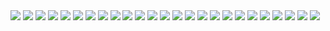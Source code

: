 <img src="https://github.com/LakshyaTMehta/setup/blob/main/wallpapers/ARE YOU STILL IN PAIN.jpg">
<img src="https://github.com/LakshyaTMehta/setup/blob/main/wallpapers/Astronaut wants home.jpg">
<img src="https://github.com/LakshyaTMehta/setup/blob/main/wallpapers/black bg.jpg">
<img src="https://github.com/LakshyaTMehta/setup/blob/main/wallpapers/Blue Room.jpg">
<img src="https://github.com/LakshyaTMehta/setup/blob/main/wallpapers/BOiNk but profesh.png">
<img src="https://github.com/LakshyaTMehta/setup/blob/main/wallpapers/BOiNk.png">
<img src="https://github.com/LakshyaTMehta/setup/blob/main/wallpapers/Cat and Owl.jpg">
<img src="https://github.com/LakshyaTMehta/setup/blob/main/wallpapers/Chainsawman.jpg">
<img src="https://github.com/LakshyaTMehta/setup/blob/main/wallpapers/Crackhead Niche.jpg">
<img src="https://github.com/LakshyaTMehta/setup/blob/main/wallpapers/Dark Waifu.jpg">
<img src="https://github.com/LakshyaTMehta/setup/blob/main/wallpapers/Deer on Dawn.jpg">
<img src="https://github.com/LakshyaTMehta/setup/blob/main/wallpapers/Demon Tanjiro.jpg">
<img src="https://github.com/LakshyaTMehta/setup/blob/main/wallpapers/End of the line.jpg">
<img src="https://github.com/LakshyaTMehta/setup/blob/main/wallpapers/Girlalone.jpg">
<img src="https://github.com/LakshyaTMehta/setup/blob/main/wallpapers/hyperpop skeleton.png">
<img src="https://github.com/LakshyaTMehta/setup/blob/main/wallpapers/Hyperpop Tarzan the Wonder car.jpg">
<img src="https://github.com/LakshyaTMehta/setup/blob/main/wallpapers/Japanese Mansion.jpg">
<img src="https://github.com/LakshyaTMehta/setup/blob/main/wallpapers/Katana Baddie.jpg">
<img src="https://github.com/LakshyaTMehta/setup/blob/main/wallpapers/Neon Tokyo.jpg">
<img src="https://github.com/LakshyaTMehta/setup/blob/main/wallpapers/Noot noot.jpg">
<img src="https://github.com/LakshyaTMehta/setup/blob/main/wallpapers/RUSH.jpg">
<img src="https://github.com/LakshyaTMehta/setup/blob/main/wallpapers/smoking gojo.jpg">
<img src="https://github.com/LakshyaTMehta/setup/blob/main/wallpapers/Tie my necklace.jpg">
<img src="https://github.com/LakshyaTMehta/setup/blob/main/wallpapers/toji fushiguro wallpaper.png">
<img src="https://github.com/LakshyaTMehta/setup/blob/main/wallpapers/Where's wolf.jpg">

